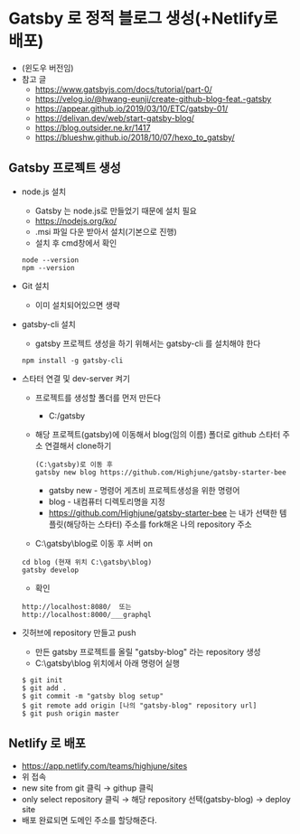 # Gatsby 로 정적 블로그 생성(+Netlify로 배포)

- (윈도우 버전임)
- 참고 글
  - https://www.gatsbyjs.com/docs/tutorial/part-0/
  - https://velog.io/@hwang-eunji/create-github-blog-feat.-gatsby
  - https://appear.github.io/2019/03/10/ETC/gatsby-01/
  - https://delivan.dev/web/start-gatsby-blog/
  - https://blog.outsider.ne.kr/1417
  - https://blueshw.github.io/2018/10/07/hexo_to_gatsby/

## Gatsby 프로젝트 생성

- node.js 설치

  - Gatsby 는 node.js로 만들었기 때문에 설치 필요
  - https://nodejs.org/ko/
  - .msi 파일 다운 받아서 설치(기본으로 진행)
  - 설치 후 cmd창에서 확인

  ```
  node --version
  npm --version
  ```

- Git 설치

  - 이미 설치되어있으면 생략

- gatsby-cli 설치
  - gatsby 프로젝트 생성을 하기 위해서는 gatsby-cli 를 설치해야 한다
  ```
  npm install -g gatsby-cli
  ```
- 스타터 연결 및 dev-server 켜기

  - 프로젝트를 생성할 폴더를 먼저 만든다
    - C:/gatsby
  - 해당 프로젝트(gatsby)에 이동해서 blog(임의 이름) 폴더로 github 스타터 주소 연결해서 clone하기

    ```
    (C:\gatsby)로 이동 후
    gatsby new blog https://github.com/Highjune/gatsby-starter-bee
    ```

    - gatsby new - 명령어 게츠비 프로젝트생성을 위한 명령어
    - blog - 내컴퓨터 디렉토리명을 지정
    - https://github.com/Highjune/gatsby-starter-bee 는 내가 선택한 템플릿(해당하는 스타터) 주소를 fork해온 나의 repository 주소

  - C:\gatsby\blog로 이동 후 서버 on

  ```
  cd blog (현재 위치 C:\gatsby\blog)
  gatsby develop
  ```

  - 확인

  ```
  http://localhost:8080/  또는
  http://localhost:8000/___graphql
  ```

- 깃허브에 repository 만들고 push
  - 만든 gatsby 프로젝트를 올릴 "gatsby-blog" 라는 repository 생성
  - C:\gatsby\blog 위치에서 아래 명령어 실행
  ```
  $ git init
  $ git add .
  $ git commit -m "gatsby blog setup"
  $ git remote add origin [나의 "gatsby-blog" repository url]
  $ git push origin master
  ```

## Netlify 로 배포

- https://app.netlify.com/teams/highjune/sites
- 위 접속
- new site from git 클릭 → githup 클릭
- only select repository 클릭 → 해당 repository 선택(gatsby-blog) → deploy site
- 배포 완료되면 도메인 주소를 할당해준다.
